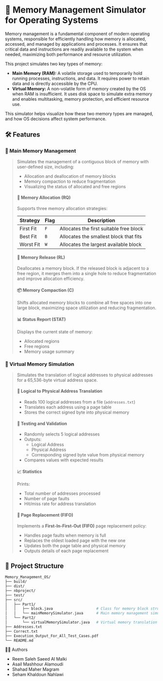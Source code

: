 # 💾 Memory Management Simulator for Operating Systems

Memory management is a fundamental component of modern operating systems, responsible for efficiently handling how memory is allocated, accessed, and managed by applications and processes. It ensures that critical data and instructions are readily available to the system when needed, maximizing both performance and resource utilization.

This project simulates two key types of memory:

- **Main Memory (RAM):** A volatile storage used to temporarily hold running processes, instructions, and data. It requires power to retain data and is directly accessible by the CPU.
- **Virtual Memory:** A non-volatile form of memory created by the OS when RAM is insufficient. It uses disk space to simulate extra memory and enables multitasking, memory protection, and efficient resource use.

This simulator helps visualize how these two memory types are managed, and how OS decisions affect system performance.

## 🛠️ Features

### 📍 Main Memory Management

> Simulates the management of a contiguous block of memory with user-defined size, including:
>
> - Allocation and deallocation of memory blocks  
> - Memory compaction to reduce fragmentation  
> - Visualizing the status of allocated and free regions
>
> #### 🧩 Memory Allocation (RQ)
>
> Supports three memory allocation strategies:
>
> | Strategy   | Flag | Description                                  |
> |------------|------|----------------------------------------------|
> | First Fit  | `F`  | Allocates the first suitable free block      |
> | Best Fit   | `B`  | Allocates the smallest block that fits       |
> | Worst Fit  | `W`  | Allocates the largest available block        |
>
> #### 🧹 Memory Release (RL)
>
> Deallocates a memory block. If the released block is adjacent to a free region, it merges them into a single hole to reduce fragmentation and improve allocation efficiency.
>
> #### 📦 Memory Compaction (C)
>
> Shifts allocated memory blocks to combine all free spaces into one large block, maximizing space utilization and reducing fragmentation.
>
> #### 📊 Status Report (STAT)
>
> Displays the current state of memory:
> - Allocated regions  
> - Free regions  
> - Memory usage summary

### 📍 Virtual Memory Simulation

> Simulates the translation of logical addresses to physical addresses for a 65,536-byte virtual address space.
>
> #### 🧭 Logical to Physical Address Translation
> - Reads 100 logical addresses from a file (`addresses.txt`)
> - Translates each address using a page table
> - Stores the correct signed byte into physical memory
>
> #### 🧪 Testing and Validation
> - Randomly selects 5 logical addresses  
> - Outputs:
>   - Logical Address  
>   - Physical Address  
>   - Corresponding signed byte value from physical memory  
> - Compares values with expected results
>
> #### 📈 Statistics
> Prints:
> - Total number of addresses processed  
> - Number of page faults  
> - Hit/miss rate for address translation
>
> #### 🔁 Page Replacement (FIFO)
> Implements a **First-In-First-Out (FIFO)** page replacement policy:
> - Handles page faults when memory is full  
> - Replaces the oldest loaded page with the new one  
> - Updates both the page table and physical memory  
> - Outputs details of each page replacement

## 📁 Project Structure

   ```bash
   Memory_Management_OS/
   ├── build/
   ├── dist/
   ├── nbproject/
   ├── test/
   ├── src/
   │   ├── Part1/                             
   │   │   ├── block.java                    # Class for memory block structure
   │   │   └── mainMemorySimulator.java      # Main memory management simulator
   │   └── Part2/
   │       └── virtualMemorySimulator.java   # Virtual memory translation and paging
   ├── Addresses.txt
   ├── Correct.txt
   ├── Execution_Output_For_All_Test_Cases.pdf
   └── README.md
   ```
👨‍💻 Authors
- Reem Saleh Saeed Al Malki
- Asail Mashhour Alamoudi
- Shahad Maher Magram
- Seham Khaldoun Nahlawi
